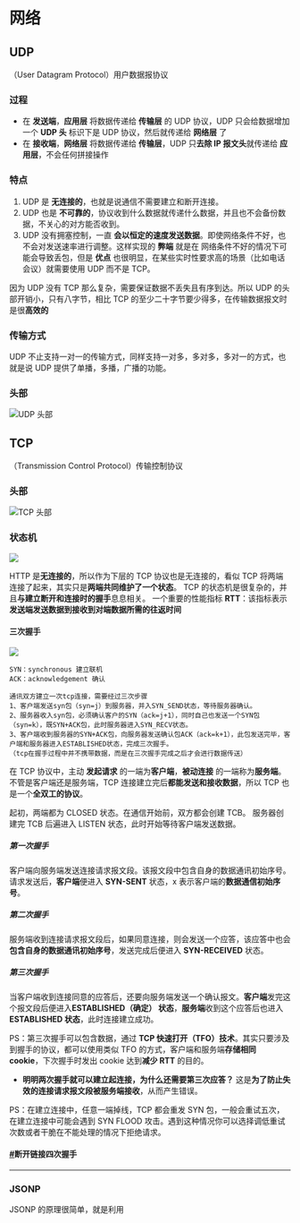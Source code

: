 # 网络

## UDP
（User Datagram Protocol）用户数据报协议
### 过程
- 在 **发送端**，**应用层** 将数据传递给 **传输层** 的 UDP 协议，UDP 只会给数据增加一个 **UDP 头** 标识下是 UDP 协议，然后就传递给 **网络层** 了
- 在 **接收端**，**网络层** 将数据传递给 **传输层**，UDP 只**去除 IP 报文头**就传递给 **应用层**，不会任何拼接操作
### 特点
1. UDP 是 **无连接的**，也就是说通信不需要建立和断开连接。
2. UDP 也是 **不可靠的**，协议收到什么数据就传递什么数据，并且也不会备份数据，不关心的对方能否收到。
3. UDP 没有拥塞控制，一直 **会以恒定的速度发送数据**。即使网络条件不好，也不会对发送速率进行调整。这样实现的 **弊端** 就是在 网络条件不好的情况下可能会导致丢包，但是 **优点** 也很明显，在某些实时性要求高的场景（比如电话会议）就需要使用 UDP 而不是 TCP。

因为 UDP 没有 TCP 那么复杂，需要保证数据不丢失且有序到达。所以 UDP 的头部开销小，只有八字节，相比 TCP 的至少二十字节要少得多，在传输数据报文时是很**高效的**
### 传输方式
UDP 不止支持一对一的传输方式，同样支持一对多，多对多，多对一的方式，也就是说 UDP 提供了单播，多播，广播的功能。
### 头部
![UDP 头部](https://upload-images.jianshu.io/upload_images/7094266-f824405223679ee7.png?imageMogr2/auto-orient/strip%7CimageView2/2/w/1240)

## TCP
（Transmission Control Protocol）传输控制协议
### 头部
![TCP 头部](https://upload-images.jianshu.io/upload_images/7094266-957efab8a7d36b78.png?imageMogr2/auto-orient/strip%7CimageView2/2/w/1240)
### 状态机
![](https://upload-images.jianshu.io/upload_images/7094266-afce51976c9243fb.png?imageMogr2/auto-orient/strip%7CimageView2/2/w/1240)

HTTP 是**无连接的**，所以作为下层的 TCP 协议也是无连接的，看似 TCP 将两端连接了起来，其实只是**两端共同维护了一个状态**。
TCP 的状态机是很复杂的，并且**与建立断开和连接时的握手**息息相关。
一个重要的性能指标 **RTT**：该指标表示 **发送端发送数据到接收到对端数据所需的往返时间**
#### 三次握手
![](https://upload-images.jianshu.io/upload_images/7094266-4b59629d3c700edd.png?imageMogr2/auto-orient/strip%7CimageView2/2/w/1240)
```
SYN：synchronous 建立联机
ACK：acknowledgement 确认

通讯双方建立一次tcp连接，需要经过三次步骤
1、客户端发送syn包（syn=j）到服务器，并入SYN_SEND状态，等待服务器确认。
2、服务器收入syn包，必须确认客户的SYN（ack=j+1），同时自己也发送一个SYN包（syn=k），既SYN+ACK包，此时服务器进入SYN_RECV状态。
3、客户端收到服务器的SYN+ACK包，向服务器发送确认包ACK（ack=k+1），此包发送完毕，客户端和服务器进入ESTABLISHED状态，完成三次握手。
（tcp在握手过程中并不携带数据，而是在三次握手完成之后才会进行数据传送）
```
在 TCP 协议中，主动 **发起请求** 的一端为**客户端**，**被动连接** 的一端称为**服务端**。不管是客户端还是服务端，TCP 连接建立完后**都能发送和接收数据**，所以 TCP 也是一个**全双工的协议**。

起初，两端都为 CLOSED 状态。在通信开始前，双方都会创建 TCB。 服务器创建完 TCB 后遍进入 LISTEN 状态，此时开始等待客户端发送数据。
##### 第一次握手
客户端向服务端发送连接请求报文段。该报文段中包含自身的数据通讯初始序号。请求发送后，**客户端**便进入 **SYN-SENT** 状态，x 表示客户端的**数据通信初始序号**。
##### 第二次握手
服务端收到连接请求报文段后，如果同意连接，则会发送一个应答，该应答中也会**包含自身的数据通讯初始序号**，发送完成后便进入 **SYN-RECEIVED** 状态。
##### 第三次握手
当客户端收到连接同意的应答后，还要向服务端发送一个确认报文。**客户端**发完这个报文段后便进入**ESTABLISHED（确定） 状态**，**服务端**收到这个应答后也进入 **ESTABLISHED 状态**，此时连接建立成功。

PS：第三次握手可以包含数据，通过 **TCP 快速打开（TFO）技术**。其实只要涉及到握手的协议，都可以使用类似 TFO 的方式，客户端和服务端**存储相同 cookie**，下次握手时发出 cookie 达到**减少 RTT** 的目的。
- **明明两次握手就可以建立起连接，为什么还需要第三次应答？**
这是**为了防止失效的连接请求报文段被服务端接收**，从而产生错误。

PS：在建立连接中，任意一端掉线，TCP 都会重发 SYN 包，一般会重试五次，在建立连接中可能会遇到 SYN FLOOD 攻击。遇到这种情况你可以选择调低重试次数或者干脆在不能处理的情况下拒绝请求。
#### [#](https://yuchengkai.cn/docs/cs/#%E6%96%AD%E5%BC%80%E9%93%BE%E6%8E%A5%E5%9B%9B%E6%AC%A1%E6%8F%A1%E6%89%8B)断开链接四次握手
---
### JSONP
JSONP 的原理很简单，就是利用 <script> 标签没有跨域限制的漏洞。通过 <script> 标签指向一个需要访问的地址并提供一个回调函数来接收数据当需要通讯时。
### CORS
服务端设置 Access-Control-Allow-Origin 就可以开启 CORS
